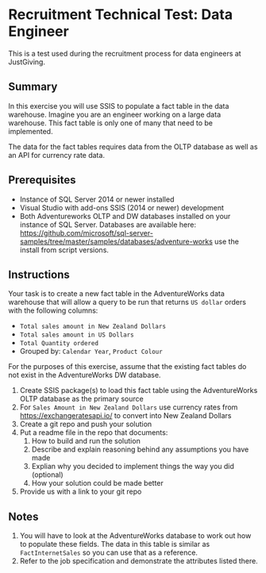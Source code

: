 # Recruitment Technical Test: Data Engineer

This is a test used during the recruitment process for data engineers at JustGiving.

## Summary
In this exercise you will use SSIS to populate a fact table in the data warehouse. Imagine you are an engineer working on a large data warehouse. This fact table is only one of many that need to be implemented.

The data for the fact tables requires data from the OLTP database as well as an API for currency rate data.

## Prerequisites
* Instance of SQL Server 2014 or newer installed
* Visual Studio with add-ons SSIS (2014 or newer) development
* Both Adventureworks OLTP and DW databases installed on your instance of SQL Server. Databases are available here: https://github.com/microsoft/sql-server-samples/tree/master/samples/databases/adventure-works use the install from script versions.


## Instructions
Your task is to create a new fact table in the AdventureWorks data warehouse that will allow a query to be run that returns `US dollar` orders with the following columns:
* `Total sales amount in New Zealand Dollars`
* `Total sales amount in US Dollars`
* `Total Quantity ordered`
* Grouped by: `Calendar Year`, `Product Colour`

For the purposes of this exercise, assume that the existing fact tables do not exist in the AdventureWorks DW database.

1. Create SSIS package(s) to load this fact table using the AdventureWorks OLTP database as the primary source
2. For `Sales Amount in New Zealand Dollars` use currency rates from https://exchangeratesapi.io/ to convert into New Zealand Dollars
3. Create a git repo and push your solution
4. Put a readme file in the repo that documents:
    1. How to build and run the solution
    2. Describe and explain reasoning behind any assumptions you have made
    3. Explian why you decided to implement things the way you did (optional)
    4. How your solution could be made better
5. Provide us with a link to your git repo


## Notes
1. You will have to look at the AdventureWorks database to work out how to populate these fields. The data in this table is similar as `FactInternetSales` so you can use that as a reference.
2. Refer to the job specification and demonstrate the attributes listed there.